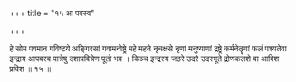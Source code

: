 +++
title = "१५ आ पवस्व"

+++

हे सोम पवमान गविष्टये अङ्गिरसां गवामन्वेष्ट्रे महे महते नृचक्षसे नृणां मनुष्याणां द्रष्ट्रे कर्मनेतॄणां फलं पश्यतेवा इन्द्राय आपवस्व पात्रेषु दशापवित्रेण पूतो भव । किञ्च इन्द्रस्य जठरे उदरे उदरभूते द्रोणकलशे वा आविश प्रविश ॥ १५ ॥